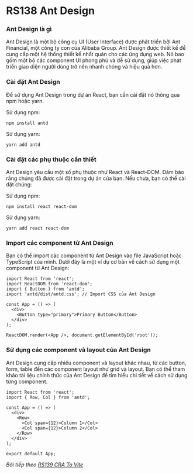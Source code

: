 # RS138 Ant Design

### Ant Design là gì

Ant Design là một bộ công cụ UI (User Interface) được phát triển bởi Ant Financial, một công ty con của Alibaba Group. Ant Design được thiết kế để cung cấp một hệ thống thiết kế nhất quán cho các ứng dụng web. Nó bao gồm một bộ các component UI phong phú và dễ sử dụng, giúp việc phát triển giao diện người dùng trở nên nhanh chóng và hiệu quả hơn.

### Cài đặt Ant Design

Để sử dụng Ant Design trong dự án React, bạn cần cài đặt nó thông qua npm hoặc yarn.

Sử dụng npm:

```
npm install antd
```

Sử dụng yarn:

```
yarn add antd
```

### Cài đặt các phụ thuộc cần thiết

Ant Design yêu cầu một số phụ thuộc như React và React-DOM. Đảm bảo rằng chúng đã được cài đặt trong dự án của bạn. Nếu chưa, bạn có thể cài đặt chúng:

Sử dụng npm:

```
npm install react react-dom
```

Sử dụng yarn:

```
yarn add react react-dom
```

### Import các component từ Ant Design

Bạn có thể import các component từ Ant Design vào file JavaScript hoặc TypeScript của mình. Dưới đây là một ví dụ cơ bản về cách sử dụng một component từ Ant Design:

```
import React from 'react';
import ReactDOM from 'react-dom';
import { Button } from 'antd';
import 'antd/dist/antd.css'; // Import CSS của Ant Design

const App = () => (
  <div>
    <Button type="primary">Primary Button</Button>
  </div>
);

ReactDOM.render(<App />, document.getElementById('root'));
```

### Sử dụng các component và layout của Ant Design

Ant Design cung cấp nhiều component và layout khác nhau, từ các button, form, table đến các component layout như grid và layout. Bạn có thể tham khảo tài liệu chính thức của Ant Design để tìm hiểu chi tiết về cách sử dụng từng component.

```
import React from 'react';
import { Row, Col } from 'antd';

const App = () => (
  <div>
    <Row>
      <Col span={12}>Column 1</Col>
      <Col span={12}>Column 2</Col>
    </Row>
  </div>
);

export default App;
```

*Bài tiếp theo [RS139 CRA To Vite](/lesson/session/session_139_CRA_to_Vite.md)*